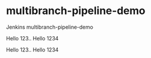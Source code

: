 # multibranch-pipeline-demo
Jenkins multibranch-pipeline-demo 


Hello 123..
Hello 1234

Hello 123..
Hello 1234
